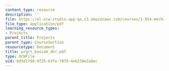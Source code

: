```yaml
---
content_type: resource
description: ''
file: https://ol-ocw-studio-app-qa.s3.amazonaws.com/courses/1-054-mechanics-and-design-of-concrete-structures-spring-2004/8d5d17989f2563fe78704e6238e2a8ec_prgrt_bassam_dhr.pdf
file_type: application/pdf
learning_resource_types:
- Projects
parent_title: Projects
parent_type: CourseSection
resourcetype: Document
title: prgrt_bassam_dhr.pdf
type: OCWFile
uid: 8d5d1798-9f25-63fe-7870-4e6238e2a8ec
---
```

